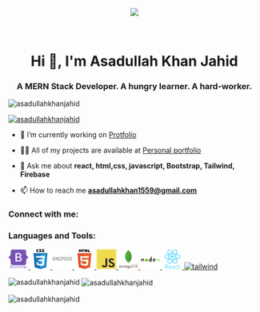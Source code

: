
<p align="center"><a href="https://github.com/mdriyajulkabir"><img width="80%" src="https://i.ibb.co/zJKqnDg/IMG-4137.jpg" /></a></p>

<br />
<h1 align="center">Hi 👋, I'm Asadullah Khan Jahid</h1>
<h3 align="center">A MERN Stack Developer. A hungry learner. A hard-worker.</h3>
<p align="left"> <img src="https://komarev.com/ghpvc/?username=asadullahkhanjahid&label=Profile%20views&color=0e75b6&style=flat" alt="asadullahkhanjahid" /> </p>

<p align="left"> <a href="https://github.com/ryo-ma/github-profile-trophy"><img src="https://github-profile-trophy.vercel.app/?username=asadullahkhanjahid" alt="asadullahkhanjahid" /></a> </p>

- 🔭 I’m currently working on [Protfolio](https://stunning-stroopwafel-b3b924.netlify.app/)

- 👨‍💻 All of my projects are available at [Personal portfolio](https://stunning-stroopwafel-b3b924.netlify.app/)

- 💬 Ask me about **react, html,css, javascript, Bootstrap, Tailwind, Firebase**

- 📫 How to reach me **asadullahkhan1559@gmail.com**

<h3 align="left">Connect with me:</h3>
<p align="left">
</p>

<h3 align="left">Languages and Tools:</h3>
<p align="left"> <a href="https://getbootstrap.com" target="_blank" rel="noreferrer"> <img src="https://raw.githubusercontent.com/devicons/devicon/master/icons/bootstrap/bootstrap-plain-wordmark.svg" alt="bootstrap" width="40" height="40"/> </a> <a href="https://www.w3schools.com/css/" target="_blank" rel="noreferrer"> <img src="https://raw.githubusercontent.com/devicons/devicon/master/icons/css3/css3-original-wordmark.svg" alt="css3" width="40" height="40"/> </a> <a href="https://expressjs.com" target="_blank" rel="noreferrer"> <img src="https://raw.githubusercontent.com/devicons/devicon/master/icons/express/express-original-wordmark.svg" alt="express" width="40" height="40"/> </a> <a href="https://www.w3.org/html/" target="_blank" rel="noreferrer"> <img src="https://raw.githubusercontent.com/devicons/devicon/master/icons/html5/html5-original-wordmark.svg" alt="html5" width="40" height="40"/> </a> <a href="https://developer.mozilla.org/en-US/docs/Web/JavaScript" target="_blank" rel="noreferrer"> <img src="https://raw.githubusercontent.com/devicons/devicon/master/icons/javascript/javascript-original.svg" alt="javascript" width="40" height="40"/> </a> <a href="https://www.mongodb.com/" target="_blank" rel="noreferrer"> <img src="https://raw.githubusercontent.com/devicons/devicon/master/icons/mongodb/mongodb-original-wordmark.svg" alt="mongodb" width="40" height="40"/> </a> <a href="https://nodejs.org" target="_blank" rel="noreferrer"> <img src="https://raw.githubusercontent.com/devicons/devicon/master/icons/nodejs/nodejs-original-wordmark.svg" alt="nodejs" width="40" height="40"/> </a> <a href="https://reactjs.org/" target="_blank" rel="noreferrer"> <img src="https://raw.githubusercontent.com/devicons/devicon/master/icons/react/react-original-wordmark.svg" alt="react" width="40" height="40"/> </a> <a href="https://tailwindcss.com/" target="_blank" rel="noreferrer"> <img src="https://www.vectorlogo.zone/logos/tailwindcss/tailwindcss-icon.svg" alt="tailwind" width="40" height="40"/> </a> </p>

<p><img align="left" src="https://github-readme-stats.vercel.app/api/top-langs?username=asadullahkhanjahid&show_icons=true&locale=en&layout=compact" alt="asadullahkhanjahid" /></p>

<p>&nbsp;<img align="center" src="https://github-readme-stats.vercel.app/api?username=asadullahkhanjahid&show_icons=true&locale=en" alt="asadullahkhanjahid" /></p>

<p><img align="center" src="https://github-readme-streak-stats.herokuapp.com/?user=asadullahkhanjahid&" alt="asadullahkhanjahid" /></p>

